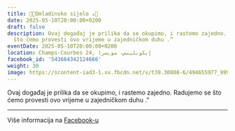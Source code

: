 ```yaml
---
title: 🍫🍪Omladinsko sijelo ☕️🍩
date: 2025-05-10T20:00:00+0200
draft: false
description: Ovaj događaj je prilika da se okupimo, i rastemo zajedno. Radujemo se
  što ćemo provesti ovo vrijeme u zajedničkom duhu .”
eventDate: 2025-05-10T20:00:00+0200
location: Champs-Courbes 24, ‏إيكوبلينس‏، ‏سويسرا‏
facebook_id: '543664342124666'
weight: 30
image: https://scontent-iad3-1.xx.fbcdn.net/v/t39.30808-6/494655977_999846225609310_4487878895912218163_n.jpg?_nc_cat=107&ccb=1-7&_nc_sid=9e60e4&_nc_ohc=z7Iv1m0bJHwQ7kNvwFsIeua&_nc_oc=AdmLLpVTYrLTroqeILaVB3hqqKxyvJErV4ZAXJQ2dv6bm9JxqFCz9bYRCiPfJA99KtE&_nc_zt=23&_nc_ht=scontent-iad3-1.xx&edm=ABTKTjYEAAAA&_nc_gid=SWBkkoc4icEVA8lMHnHZwA&oh=00_AfaaI0ZHCjPUN09606ibtppydaPS96P6wgNnSwjjH-TJHw&oe=68D28F18
---
```


Ovaj događaj je prilika da se okupimo, i rastemo zajedno. Radujemo se što ćemo provesti ovo vrijeme u zajedničkom duhu .”

---

Više informacija na [Facebook-u](https://facebook.com/events/543664342124666)